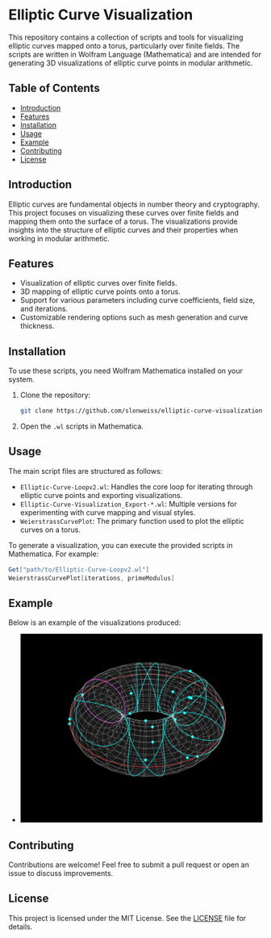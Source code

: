 # Elliptic Curve Visualization

This repository contains a collection of scripts and tools for visualizing elliptic curves mapped onto a torus, particularly over finite fields. The scripts are written in Wolfram Language (Mathematica) and are intended for generating 3D visualizations of elliptic curve points in modular arithmetic.

## Table of Contents

- [Introduction](#introduction)
- [Features](#features)
- [Installation](#installation)
- [Usage](#usage)
- [Example](#example)
- [Contributing](#contributing)
- [License](#license)

## Introduction

Elliptic curves are fundamental objects in number theory and cryptography. This project focuses on visualizing these curves over finite fields and mapping them onto the surface of a torus. The visualizations provide insights into the structure of elliptic curves and their properties when working in modular arithmetic.

## Features

- Visualization of elliptic curves over finite fields.
- 3D mapping of elliptic curve points onto a torus.
- Support for various parameters including curve coefficients, field size, and iterations.
- Customizable rendering options such as mesh generation and curve thickness.

## Installation

To use these scripts, you need Wolfram Mathematica installed on your system.

1. Clone the repository:
   ```bash
   git clone https://github.com/slonweiss/elliptic-curve-visualization.git
   ```
2. Open the `.wl` scripts in Mathematica.

## Usage

The main script files are structured as follows:

- `Elliptic-Curve-Loopv2.wl`: Handles the core loop for iterating through elliptic curve points and exporting visualizations.
- `Elliptic-Curve-Visualization_Export-*.wl`: Multiple versions for experimenting with curve mapping and visual styles.
- `WeierstrassCurvePlot`: The primary function used to plot the elliptic curves on a torus.

To generate a visualization, you can execute the provided scripts in Mathematica. For example:

```mathematica
Get["path/to/Elliptic-Curve-Loopv2.wl"]
WeierstrassCurvePlot[iterations, primeModulus]
```

## Example

Below is an example of the visualizations produced:

- ![Example](examples/img_137.png)

## Contributing

Contributions are welcome! Feel free to submit a pull request or open an issue to discuss improvements.

## License

This project is licensed under the MIT License. See the [LICENSE](LICENSE) file for details.
